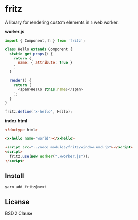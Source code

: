 # fritz

A library for rendering custom elements in a web worker.

**worker.js**

```js
import { Component, h } from 'fritz';

class Hello extends Component {
  static get props() {
    return {
      name: { attribute: true }
    }
  }

  render() {
    return (
      <span>Hello {this.name}</span>
    );
  }
}

fritz.define('x-hello', Hello);
```

**index.html**

```html
<!doctype html>

<x-hello name="world"></x-hello>

<script src="../node_modules/fritz/window.umd.js"></script>
<script>
  fritz.use(new Worker("./worker.js"));
</script>
```

## Install

```shell
yarn add fritz@next
```

## License

BSD 2 Clause